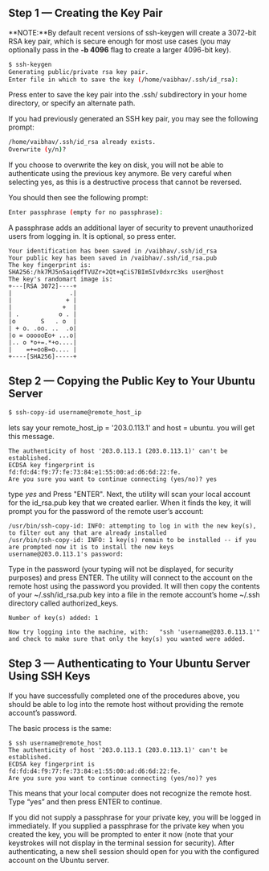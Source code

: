 ## Step 1 — Creating the Key Pair
**NOTE:**By default recent versions of ssh-keygen will create a 3072-bit RSA key pair, which is secure enough for most use cases (you may optionally pass in the **-b 4096** flag to create a larger 4096-bit key).
```bash
$ ssh-keygen
Generating public/private rsa key pair.
Enter file in which to save the key (/home/vaibhav/.ssh/id_rsa): 
```
Press enter to save the key pair into the .ssh/ subdirectory in your home directory, or specify an alternate path.

If you had previously generated an SSH key pair, you may see the following prompt:
```bash
/home/vaibhav/.ssh/id_rsa already exists.
Overwrite (y/n)?
```
If you choose to overwrite the key on disk, you will not be able to authenticate using the previous key anymore. Be very careful when selecting yes, as this is a destructive process that cannot be reversed.

You should then see the following prompt:
```bash
Enter passphrase (empty for no passphrase):
```
A passphrase adds an additional layer of security to prevent unauthorized users from logging in. 
It is optional, so press enter.
```
Your identification has been saved in /vaibhav/.ssh/id_rsa
Your public key has been saved in /vaibhav/.ssh/id_rsa.pub
The key fingerprint is:
SHA256:/hk7MJ5n5aiqdfTVUZr+2Qt+qCiS7BIm5Iv0dxrc3ks user@host
The key's randomart image is:
+---[RSA 3072]----+
|                .|
|               + |
|              +  |
| .           o . |
|o       S   . o  |
| + o. .oo. ..  .o|
|o = oooooEo+ ...o|
|.. o *o+=.*+o....|
|    =+=ooB=o.... |
+----[SHA256]-----+
```

## Step 2 — Copying the Public Key to Your Ubuntu Server

```bash
$ ssh-copy-id username@remote_host_ip
```
lets say your remote_host_ip = '203.0.113.1'  and host = ubuntu. you will get this message.
```
The authenticity of host '203.0.113.1 (203.0.113.1)' can't be established.
ECDSA key fingerprint is fd:fd:d4:f9:77:fe:73:84:e1:55:00:ad:d6:6d:22:fe.
Are you sure you want to continue connecting (yes/no)? yes
```
type *yes* and Press "ENTER".
Next, the utility will scan your local account for the id_rsa.pub key that we created earlier. When it finds the key, it will prompt you for the password of the remote user’s account:
```
/usr/bin/ssh-copy-id: INFO: attempting to log in with the new key(s), to filter out any that are already installed
/usr/bin/ssh-copy-id: INFO: 1 key(s) remain to be installed -- if you are prompted now it is to install the new keys
username@203.0.113.1's password:
```
Type in the password (your typing will not be displayed, for security purposes) and press ENTER. The utility will connect to the account on the remote host using the password you provided. It will then copy the contents of your ~/.ssh/id_rsa.pub key into a file in the remote account’s home ~/.ssh directory called authorized_keys.
```
Number of key(s) added: 1

Now try logging into the machine, with:   "ssh 'username@203.0.113.1'"
and check to make sure that only the key(s) you wanted were added.
```
## Step 3 — Authenticating to Your Ubuntu Server Using SSH Keys

If you have successfully completed one of the procedures above, you should be able to log into the remote host without providing the remote account’s password.

The basic process is the same:
```
$ ssh username@remote_host
The authenticity of host '203.0.113.1 (203.0.113.1)' can't be established.
ECDSA key fingerprint is fd:fd:d4:f9:77:fe:73:84:e1:55:00:ad:d6:6d:22:fe.
Are you sure you want to continue connecting (yes/no)? yes
```
This means that your local computer does not recognize the remote host. Type “yes” and then press ENTER to continue.

If you did not supply a passphrase for your private key, you will be logged in immediately. If you supplied a passphrase for the private key when you created the key, you will be prompted to enter it now (note that your keystrokes will not display in the terminal session for security). After authenticating, a new shell session should open for you with the configured account on the Ubuntu server.